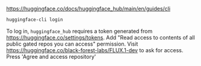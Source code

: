 <https://huggingface.co/docs/huggingface_hub/main/en/guides/cli>

```bash  
huggingface-cli login
```

To log in, `huggingface_hub` requires a token generated from <https://huggingface.co/settings/tokens>. Add "Read access to contents of all public gated repos you can access" permission.
Visit <https://huggingface.co/black-forest-labs/FLUX.1-dev> to ask for access. Press 'Agree and access repository'
